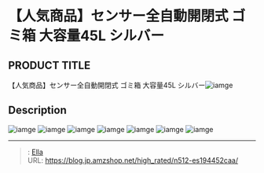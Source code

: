 # 【人気商品】センサー全自動開閉式 ゴミ箱 大容量45L シルバー


## PRODUCT TITLE 

【人気商品】センサー全自動開閉式 ゴミ箱 大容量45L シルバー![iamge](https://b2bfiles1.gigab2b.cn/image/wkseller/301/20211130_0c5c557877a6e8d6b55610980ef1a250.jpg)

## Description











![iamge](https://b2bfiles1.gigab2b.cn/image/wkseller/301/es194452/20200605_6b79af06ad989d5de4bd25d93c252dd3.jpg)
![iamge](https://b2bfiles1.gigab2b.cn/image/wkseller/301/es194452/20200605_9dd21d1fe9738a16252163ececb657fb.jpg)
![iamge](https://b2bfiles1.gigab2b.cn/image/wkseller/301/es194452/20200605_a6d8310fc477ca2ae108c5eae925b216.jpg)
![iamge](https://b2bfiles1.gigab2b.cn/image/wkseller/301/es194452/20200605_186803d42135aaf645a2d0c92f177c75.jpg)
![iamge](https://b2bfiles1.gigab2b.cn/image/wkseller/301/es194452/20200827_413c62c44b0c8c99e8e9cf4e94afe3b0.jpg)
![iamge](https://b2bfiles1.gigab2b.cn/image/wkseller/301/20211130_12b217e68cee99d479158aa1a7a144eb.jpg)
![iamge](https://b2bfiles1.gigab2b.cn/image/wkseller/301/20211130_d263674c1b9d4ab2308b84856d9bd5f8.jpg)


---

> : [Ella](https://blog.jp.amzshop.net/)  
> URL: https://blog.jp.amzshop.net/high_rated/n512-es194452caa/  

